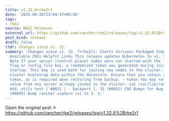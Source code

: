 ```yaml
---
title: v1.32.8+rke2r1
date: '2025-08-26T23:04:37+00:00'
tags:
- rke2
source: RKE2 Releases
external_url: https://github.com/rancher/rke2/releases/tag/v1.32.8%2Brke2r1
post_kind: release
draft: false
tldr: Changes since v1. 32.
summary: 'Changes since v1. 32. 7+rke2r1: Charts Versions Packaged Component Versions
  Available CNIs Helpful Links This release updates Kubernetes to v1. 32. 8. Important
  Note If your server (control-plane) nodes were not started with the --token CLI
  flag or config file key, a randomized token was generated during initial cluster
  startup. This key is used both for joining new nodes to the cluster, and for encrypting
  cluster bootstrap data within the datastore. Ensure that you retain a copy of this
  token, as is required when restoring from backup. --token You may retrieve the token
  value from any server already joined to the cluster: cat /var/lib/rancher/rke2/server/token
  Add. utils test ( #8651 ) - backport 1. 32 (#8661) CNI Bumps for Aug 25 release
  (#8693) Bump rancher vsphere csi to 3. 3.'
---
```

Open the original post ↗ https://github.com/rancher/rke2/releases/tag/v1.32.8%2Brke2r1
